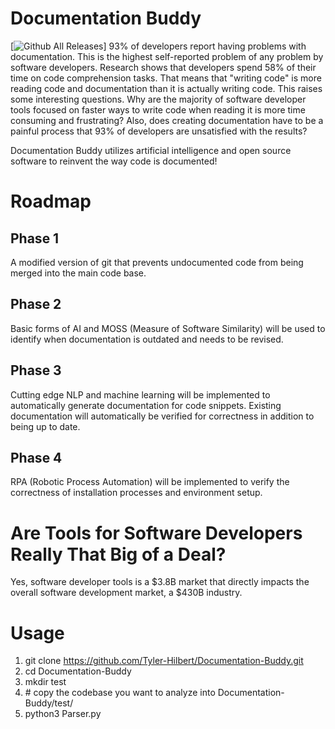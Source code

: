# Documentation Buddy  
[![Github All Releases](https://shields.io/endpoint?url=https://ossrank.com/shield/877)]
93% of developers report having problems with documentation. This is the highest self-reported problem of any problem by software developers. Research shows that developers spend 58% of their time on code comprehension tasks. That means that "writing code" is more reading code and documentation than it is actually writing code. This raises some interesting questions. Why are the majority of software developer tools focused on faster ways to write code when reading it is more time consuming and frustrating? Also, does creating documentation have to be a painful process that 93% of developers are unsatisfied with the results?    

Documentation Buddy utilizes artificial intelligence and open source software to reinvent the way code is documented!    

# Roadmap  
## Phase 1  
A modified version of git that prevents undocumented code from being merged into the main code base.  

## Phase 2  
Basic forms of AI and MOSS (Measure of Software Similarity) will be used to identify when documentation is outdated and needs to be revised.  

## Phase 3
Cutting edge NLP and machine learning will be implemented to automatically generate documentation for code snippets. Existing documentation will automatically be verified for correctness in addition to being up to date.  

## Phase 4  
RPA (Robotic Process Automation) will be implemented to verify the correctness of installation processes and environment setup.  

# Are Tools for Software Developers Really That Big of a Deal?  
Yes, software developer tools is a $3.8B market that directly impacts the overall software development market, a $430B industry.  

# Usage  
1) git clone https://github.com/Tyler-Hilbert/Documentation-Buddy.git  
2) cd Documentation-Buddy
3) mkdir test   
4) \# copy the codebase you want to analyze into Documentation-Buddy/test/  
5) python3 Parser.py  
